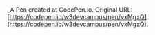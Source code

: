 # 
 _A Pen created at CodePen.io. Original URL: [https://codepen.io/w3devcampus/pen/vxMgxQ](https://codepen.io/w3devcampus/pen/vxMgxQ).

 